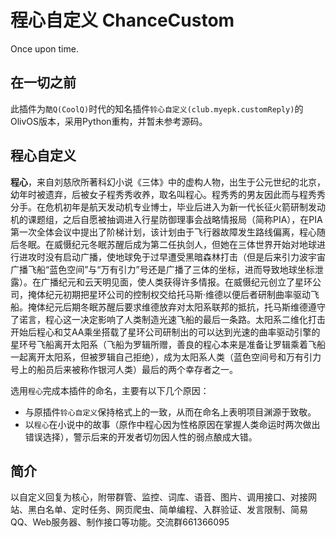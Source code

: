 # 程心自定义 ChanceCustom
Once upon time.

## 在一切之前
此插件为`酷Q(CoolQ)`时代的知名插件`铃心自定义(club.myepk.customReply)`的OlivOS版本，采用Python重构，并暂未参考源码。

## 程心自定义
**程心**，来自刘慈欣所著科幻小说《三体》中的虚构人物，出生于公元世纪的北京，幼年时被遗弃，后被女子程秀秀收养，取名叫程心。程秀秀的男友因此而与程秀秀分手。在危机初年是航天发动机专业博士，毕业后进入为新一代长征火箭研制发动机的课题组，之后自愿被抽调进入行星防御理事会战略情报局（简称PIA），在PIA第一次全体会议中提出了阶梯计划，该计划由于飞行器故障发生路线偏离，程心随后冬眠。在威慑纪元冬眠苏醒后成为第二任执剑人，但她在三体世界开始对地球进行进攻时没有启动广播，使地球免于过早遭受黑暗森林打击（但是后来引力波宇宙广播飞船“蓝色空间”与“万有引力”号还是广播了三体的坐标，进而导致地球坐标泄露）。在广播纪元和云天明见面，使人类获得许多情报。在威慑纪元创立了星环公司，掩体纪元初期把星环公司的控制权交给托马斯·维德以便后者研制曲率驱动飞船。掩体纪元后期冬眠苏醒后要求维德放弃对太阳系联邦的抵抗，托马斯维德遵守了诺言，程心这一决定影响了人类制造光速飞船的最后一条路。太阳系二维化打击开始后程心和艾AA乘坐搭载了星环公司研制出的可以达到光速的曲率驱动引擎的星环号飞船离开太阳系（飞船为罗辑所赠，善良的程心本来是准备让罗辑乘着飞船一起离开太阳系，但被罗辑自己拒绝），成为太阳系人类（蓝色空间号和万有引力号上的船员后来被称作银河人类）最后的两个幸存者之一。

选用`程心`完成本插件的命名，主要有以下几个原因：
- 与原插件`铃心自定义`保持格式上的一致，从而在命名上表明项目渊源于致敬。
- 以`程心`在小说中的故事（原作中程心因为性格原因在掌握人类命运时两次做出错误选择），警示后来的开发者切勿因人性的弱点酿成大错。


## 简介
以自定义回复为核心，附带群管、监控、词库、语音、图片、调用接口、对接网站、黑白名单、定时任务、网页爬虫、简单编程、入群验证、发言限制、简易QQ、Web服务器、制作接口等功能。交流群661366095
